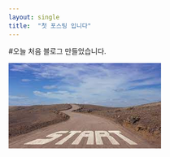 ```yaml
---
layout: single
title:  "첫 포스팅 입니다"
---
```

#오늘 처음 블로그 만들었습니다.

![start](../images/2022-08-06-first/start.jpg)
